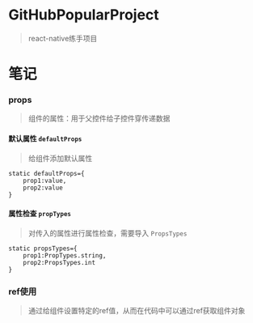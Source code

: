 # GitHubPopularProject
> react-native练手项目

# 笔记

### props 
> 组件的属性：用于父控件给子控件穿传递数据

#### 默认属性 `defaultProps`
> 给组件添加默认属性

````
static defaultProps={
    prop1:value,
    prop2:value
}
````

#### 属性检查 `propTypes`
> 对传入的属性进行属性检查，需要导入 `PropsTypes` 

````
static propsTypes={
    prop1:PropTypes.string,
    prop2:PropsTypes.int
}
````

### ref使用
> 通过给组件设置特定的ref值，从而在代码中可以通过ref获取组件对象

